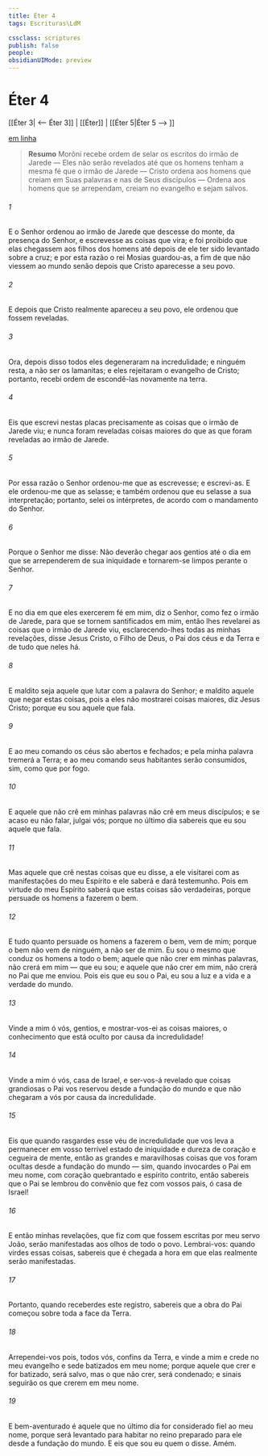 ```yaml
---
title: Éter 4
tags: Escrituras\LdM

cssclass: scriptures
publish: false
people:
obsidianUIMode: preview
---
```


# Éter 4
[[Éter 3| <-- Éter 3]] | [[Éter]] | [[Éter 5|Éter 5 --> ]]

[em linha](https://churchofjesuschrist.org/study/scriptures/bofm/ether/4?lang=por)

> __Resumo__
Morôni recebe ordem de selar os escritos do irmão de Jarede — Eles não serão revelados até que os homens tenham a mesma fé que o irmão de Jarede — Cristo ordena aos homens que creiam em Suas palavras e nas de Seus discípulos — Ordena aos homens que se arrependam, creiam no evangelho e sejam salvos.

###### 1 
E o Senhor ordenou ao irmão de Jarede que descesse do monte, da presença do Senhor, e escrevesse as coisas que vira; e foi proibido que elas chegassem aos filhos dos homens até depois de ele ter sido levantado sobre a cruz; e por esta razão o rei Mosias guardou-as, a fim de que não viessem ao mundo senão depois que Cristo aparecesse a seu povo.

###### 2 
E depois que Cristo realmente apareceu a seu povo, ele ordenou que fossem reveladas.

###### 3 
Ora, depois disso todos eles degeneraram na incredulidade; e ninguém resta, a não ser os lamanitas; e eles rejeitaram o evangelho de Cristo; portanto, recebi ordem de escondê-las novamente na terra.

###### 4 
Eis que escrevi nestas placas precisamente as coisas que o irmão de Jarede viu; e nunca foram reveladas coisas maiores do que as que foram reveladas ao irmão de Jarede.

###### 5 
Por essa razão o Senhor ordenou-me que as escrevesse; e escrevi-as. E ele ordenou-me que as selasse; e também ordenou que eu selasse a sua interpretação; portanto, selei os intérpretes, de acordo com o mandamento do Senhor.

###### 6 
Porque o Senhor me disse: Não deverão chegar aos gentios até o dia em que se arrependerem de sua iniquidade e tornarem-se limpos perante o Senhor.

###### 7 
E no dia em que eles exercerem fé em mim, diz o Senhor, como fez o irmão de Jarede, para que se tornem santificados em mim, então lhes revelarei as coisas que o irmão de Jarede viu, esclarecendo-lhes todas as minhas revelações, disse Jesus Cristo, o Filho de Deus, o Pai dos céus e da Terra e de tudo que neles há.

###### 8 
E maldito seja aquele que lutar com a palavra do Senhor; e maldito aquele que negar estas coisas, pois a eles não mostrarei coisas maiores, diz Jesus Cristo; porque eu sou aquele que fala.

###### 9 
E ao meu comando os céus são abertos e fechados; e pela minha palavra tremerá a Terra; e ao meu comando seus habitantes serão consumidos, sim, como que por fogo.

###### 10 
E aquele que não crê em minhas palavras não crê em meus discípulos; e se acaso eu não falar, julgai vós; porque no último dia sabereis que eu sou aquele que fala.

###### 11 
Mas aquele que crê nestas coisas que eu disse, a ele visitarei com as manifestações do meu Espírito e ele saberá e dará testemunho. Pois em virtude do meu Espírito saberá que estas coisas são verdadeiras, porque persuade os homens a fazerem o bem.

###### 12 
E tudo quanto persuade os homens a fazerem o bem, vem de mim; porque o bem não vem de ninguém, a não ser de mim. Eu sou o mesmo que conduz os homens a todo o bem; aquele que não crer em minhas palavras, não crerá em mim — que eu sou; e aquele que não crer em mim, não crerá no Pai que me enviou. Pois eis que eu sou o Pai, eu sou a luz e a vida e a verdade do mundo.

###### 13 
Vinde a mim ó vós, gentios, e mostrar-vos-ei as coisas maiores, o conhecimento que está oculto por causa da incredulidade!

###### 14 
Vinde a mim ó vós, casa de Israel, e ser-vos-á revelado que coisas grandiosas o Pai vos reservou desde a fundação do mundo e que não chegaram a vós por causa da incredulidade.

###### 15 
Eis que quando rasgardes esse véu de incredulidade que vos leva a permanecer em vosso terrível estado de iniquidade e dureza de coração e cegueira de mente, então as grandes e maravilhosas coisas que vos foram ocultas desde a fundação do mundo — sim, quando invocardes o Pai em meu nome, com coração quebrantado e espírito contrito, então sabereis que o Pai se lembrou do convênio que fez com vossos pais, ó casa de Israel!

###### 16 
E então minhas revelações, que fiz com que fossem escritas por meu servo João, serão manifestadas aos olhos de todo o povo. Lembrai-vos: quando virdes essas coisas, sabereis que é chegada a hora em que elas realmente serão manifestadas.

###### 17 
Portanto, quando receberdes este registro, sabereis que a obra do Pai começou sobre toda a face da Terra.

###### 18 
Arrependei-vos pois, todos vós, confins da Terra, e vinde a mim e crede no meu evangelho e sede batizados em meu nome; porque aquele que crer e for batizado, será salvo, mas o que não crer, será condenado; e sinais seguirão os que crerem em meu nome.

###### 19 
E bem-aventurado é aquele que no último dia for considerado fiel ao meu nome, porque será levantado para habitar no reino preparado para ele desde a fundação do mundo. E eis que sou eu quem o disse. Amém.

